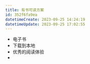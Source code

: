 ```yaml
---
title: 有书可读方案
id: 352f6fa9ea
datetimeCreate: 2023-09-25 14:24:19
datetimeUpdate: 2023-09-25 17:02:55
---
```

- 电子书
- 下载到本地
- 优秀的阅读体验
- 